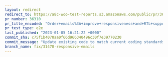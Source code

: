 ```yaml
---
layout: redirect
redirect_to: https://a8c-woo-test-reports.s3.amazonaws.com/public/pr/36310/e2e/index.html
pr_number: 36310
pr_title_encoded: "Order+emails%3A+improve+responsiveness+and+RTL+support"
pr_test_type: e2e
last_published: "2023-01-05 16:21:22 +0000"
commit_sha: c75f1b4070aa0f66d966340496c30f7e39770230
commit_message: "Update existing code to match current coding standards."
branch_name: fix/31478-responsive-emails
---
```

